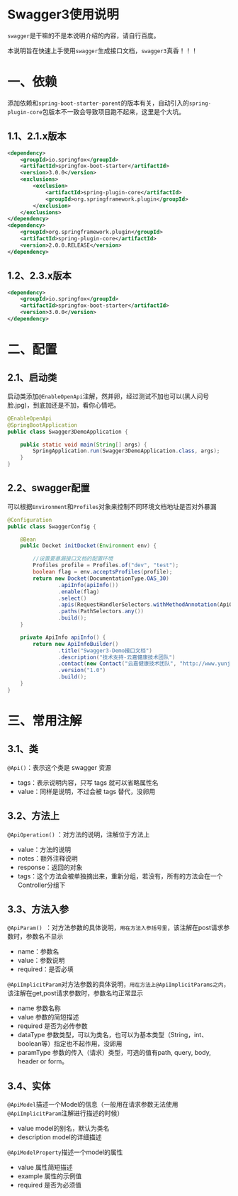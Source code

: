 # Swagger3使用说明

`swagger`是干嘛的不是本说明介绍的内容，请自行百度。

本说明旨在快速上手使用`swagger`生成接口文档，`swagger3`真香！！！

# 一、依赖

添加依赖和`spring-boot-starter-parent`的版本有关，自动引入的`spring-plugin-core`包版本不一致会导致项目跑不起来，这里是个大坑。

## 1.1、2.1.x版本

```xml
<dependency>
    <groupId>io.springfox</groupId>
    <artifactId>springfox-boot-starter</artifactId>
    <version>3.0.0</version>
    <exclusions>
        <exclusion>
            <artifactId>spring-plugin-core</artifactId>
            <groupId>org.springframework.plugin</groupId>
        </exclusion>
    </exclusions>
</dependency>
<dependency>
    <groupId>org.springframework.plugin</groupId>
    <artifactId>spring-plugin-core</artifactId>
    <version>2.0.0.RELEASE</version>
</dependency>
```

## 1.2、2.3.x版本

```xml
<dependency>
    <groupId>io.springfox</groupId>
    <artifactId>springfox-boot-starter</artifactId>
    <version>3.0.0</version>
</dependency> 
```

# 二、配置

## 2.1、启动类

启动类添加`@EnableOpenApi`注解，然并卵，经过测试不加也可以(黑人问号脸.jpg)，到底加还是不加，看你心情吧。

```java
@EnableOpenApi
@SpringBootApplication
public class Swagger3DemoApplication {

    public static void main(String[] args) {
        SpringApplication.run(Swagger3DemoApplication.class, args);
    }
}
```

## 2.2、swagger配置

可以根据`Environment`和`Profiles`对象来控制不同环境文档地址是否对外暴漏

```java
@Configuration
public class SwaggerConfig {

    @Bean
    public Docket initDocket(Environment env) {

        //设置要暴漏接口文档的配置环境
        Profiles profile = Profiles.of("dev", "test");
        boolean flag = env.acceptsProfiles(profile);
        return new Docket(DocumentationType.OAS_30)
                .apiInfo(apiInfo())
                .enable(flag)
                .select()
                .apis(RequestHandlerSelectors.withMethodAnnotation(ApiOperation.class))
                .paths(PathSelectors.any())
                .build();
    }

    private ApiInfo apiInfo() {
        return new ApiInfoBuilder()
                .title("Swagger3-Demo接口文档")
                .description("技术支持-云嘉健康技术团队")
                .contact(new Contact("云嘉健康技术团队", "http://www.yunjiacloud.com", "duchong@yunjiacloud.com "))
                .version("1.0")
                .build();
    }
}
```

# 三、常用注解

## 3.1、类

`@Api()`：表示这个类是 swagger 资源

- tags：表示说明内容，只写 tags 就可以省略属性名
- value：同样是说明，不过会被 tags 替代，没卵用

## 3.2、方法上

`@ApiOperation()` ：对方法的说明，注解位于方法上

- value：方法的说明
- notes：额外注释说明
- response：返回的对象
- tags：这个方法会被单独摘出来，重新分组，若没有，所有的方法会在一个Controller分组下

## 3.3、方法入参

`@ApiParam() `：对方法参数的具体说明，`用在方法入参括号里`，该注解在post请求参数时，参数名不显示

- name：参数名
- value：参数说明
- required：是否必填



`@ApiImplicitParam`对方法参数的具体说明，`用在方法上@ApiImplicitParams之内`，该注解在get,post请求参数时，参数名均正常显示

- name 参数名称
- value 参数的简短描述
- required 是否为必传参数
- dataType 参数类型，可以为类名，也可以为基本类型（String，int、boolean等）指定也不起作用，没卵用
- paramType 参数的传入（请求）类型，可选的值有path, query, body, header or form。



## 3.4、实体

`@ApiModel`描述一个Model的信息（一般用在请求参数无法使用`@ApiImplicitParam`注解进行描述的时候）

- value model的别名，默认为类名
- description model的详细描述

`@ApiModelProperty`描述一个model的属性

- value 属性简短描述
- example 属性的示例值
- required 是否为必须值